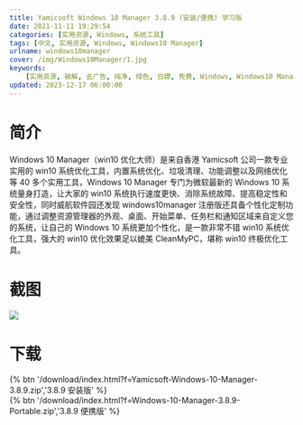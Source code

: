```yaml
---
title: Yamicsoft Windows 10 Manager 3.8.9 (安装/便携) 学习版
date: 2021-11-11 19:29:54
categories: [实用资源, Windows, 系统工具]
tags: [中文, 实用资源, Windows, Windows10 Manager]
urlname: windows10manager
cover: /img/Windows10Manager/1.jpg
keywords:
    [实用资源, 破解, 去广告, 纯净, 绿色, 白嫖, 免费, Windows, Windows10 Manager]
updated: 2023-12-17 06:00:00
---
```


# 简介

Windows 10 Manager（win10 优化大师）是来自香港 Yamicsoft 公司一款专业实用的 win10 系统优化工具，内置系统优化、垃圾清理、功能调整以及网络优化等 40 多个实用工具，Windows 10 Manager 专门为微软最新的 Windows 10 系统量身打造，让大家的 win10 系统执行速度更快、消除系统故障、提高稳定性和安全性，同时威航软件园还发现 windows10manager 注册版还具备个性化定制功能，通过调整资源管理器的外观、桌面、开始菜单、任务栏和通知区域来自定义您的系统，让自己的 Windows 10 系统更加个性化，是一款非常不错 win10 系统优化工具，强大的 win10 优化效果足以媲美 CleanMyPC，堪称 win10 终极优化工具。

# 截图

![](/img/Windows10Manager/2.jpg)

# 下载

{% btn '/download/index.html?f=Yamicsoft-Windows-10-Manager-3.8.9.zip','3.8.9 安装版' %}
<br>
{% btn '/download/index.html?f=Windows-10-Manager-3.8.9-Portable.zip','3.8.9 便携版' %}
